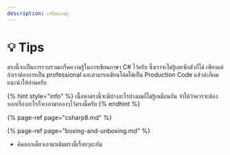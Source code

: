 ```yaml
---
description: เกร็ดความรู้
---
```


# 💡 Tips

ตรงนี้จะเป็นการรวบรวมเกร็ดความรู้ในการเขียนภาษา C\# ไว้ครับ ซึ่งเราจะไม่รู้เลยซักตัวก็ได้ เพียงแต่ถ้าเราต้องการเป็น professional และสามารถเขียนโค้ดให้เป็น Production Code แล้วล่ะก็ผมแนะนำให้อ่านครับ

{% hint style="info" %}
เนื้อหาตรงนี้จะมีบ้างอะไรบ้างผมก็ไม่รู้เหมือนกัน จำได้ว่าควรจะต้องบอกเรื่องอะไรก็จะเอามากองๆไว้ตรงนี้ครับ
{% endhint %}

{% page-ref page="csharp8.md" %}

{% page-ref page="boxing-and-unboxing.md" %}



* คิดออกเดี๋ยวเอามาเติมตรงนี้เรื่อยๆละกัน

